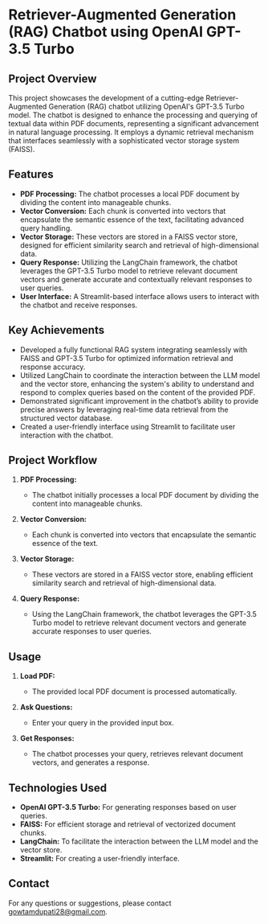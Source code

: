 # Retriever-Augmented Generation (RAG) Chatbot using OpenAI GPT-3.5 Turbo

## Project Overview

This project showcases the development of a cutting-edge Retriever-Augmented Generation (RAG) chatbot utilizing OpenAI's GPT-3.5 Turbo model. The chatbot is designed to enhance the processing and querying of textual data within PDF documents, representing a significant advancement in natural language processing. It employs a dynamic retrieval mechanism that interfaces seamlessly with a sophisticated vector storage system (FAISS).

## Features

- **PDF Processing:** The chatbot processes a local PDF document by dividing the content into manageable chunks.
- **Vector Conversion:** Each chunk is converted into vectors that encapsulate the semantic essence of the text, facilitating advanced query handling.
- **Vector Storage:** These vectors are stored in a FAISS vector store, designed for efficient similarity search and retrieval of high-dimensional data.
- **Query Response:** Utilizing the LangChain framework, the chatbot leverages the GPT-3.5 Turbo model to retrieve relevant document vectors and generate accurate and contextually relevant responses to user queries.
- **User Interface:** A Streamlit-based interface allows users to interact with the chatbot and receive responses.

## Key Achievements

- Developed a fully functional RAG system integrating seamlessly with FAISS and GPT-3.5 Turbo for optimized information retrieval and response accuracy.
- Utilized LangChain to coordinate the interaction between the LLM model and the vector store, enhancing the system's ability to understand and respond to complex queries based on the content of the provided PDF.
- Demonstrated significant improvement in the chatbot’s ability to provide precise answers by leveraging real-time data retrieval from the structured vector database.
- Created a user-friendly interface using Streamlit to facilitate user interaction with the chatbot.

## Project Workflow

1. **PDF Processing:**
   - The chatbot initially processes a local PDF document by dividing the content into manageable chunks.
   
2. **Vector Conversion:**
   - Each chunk is converted into vectors that encapsulate the semantic essence of the text.

3. **Vector Storage:**
   - These vectors are stored in a FAISS vector store, enabling efficient similarity search and retrieval of high-dimensional data.

4. **Query Response:**
   - Using the LangChain framework, the chatbot leverages the GPT-3.5 Turbo model to retrieve relevant document vectors and generate accurate responses to user queries.

## Usage

1. **Load PDF:**
   - The provided local PDF document is processed automatically.

2. **Ask Questions:**
   - Enter your query in the provided input box.

3. **Get Responses:**
   - The chatbot processes your query, retrieves relevant document vectors, and generates a response.

## Technologies Used

- **OpenAI GPT-3.5 Turbo:** For generating responses based on user queries.
- **FAISS:** For efficient storage and retrieval of vectorized document chunks.
- **LangChain:** To facilitate the interaction between the LLM model and the vector store.
- **Streamlit:** For creating a user-friendly interface.

## Contact

For any questions or suggestions, please contact [gowtamdupati28@gmail.com](mailto:your-email@example.com).
